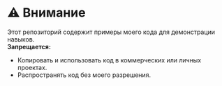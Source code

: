 # ⚠️ Внимание  
Этот репозиторий содержит примеры моего кода для демонстрации навыков.  
**Запрещается:**  
- Копировать и использовать код в коммерческих или личных проектах.  
- Распространять код без моего разрешения.  
